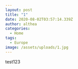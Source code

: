 ```yaml
---
layout: post
title: "1"
date: 2020-08-02T03:57:14.339Z
author: althea
categories:
  - Home
tags:
  - Europe
image: /assets/uploads/1.jpg
---
```

test123